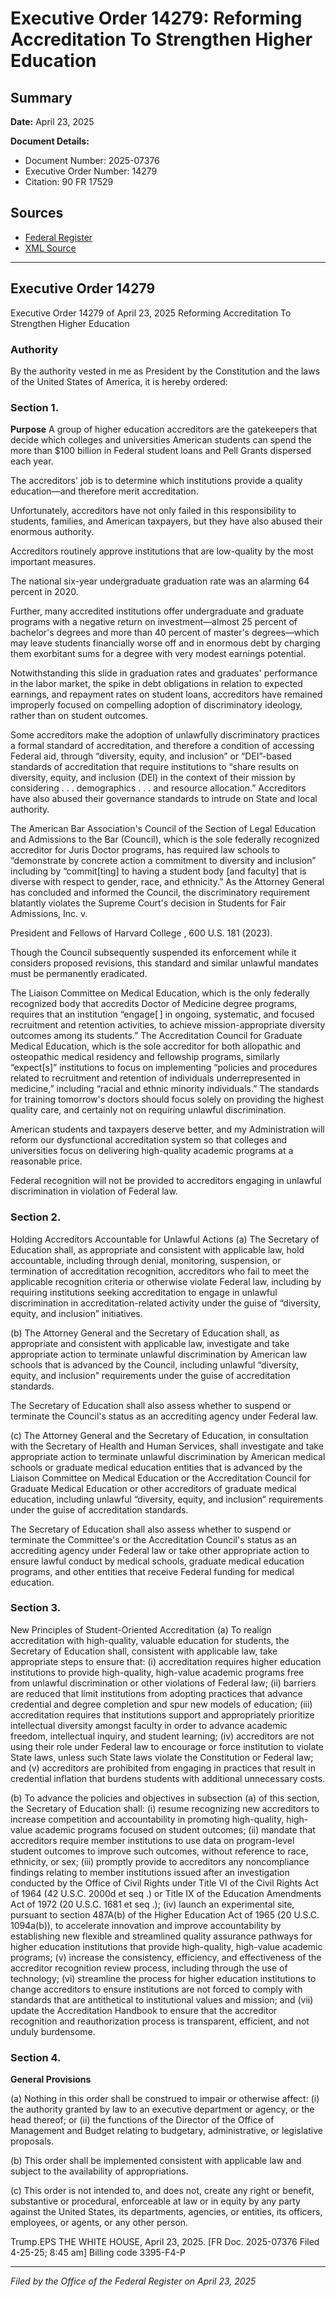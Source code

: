 # Executive Order 14279: Reforming Accreditation To Strengthen Higher Education

## Summary

**Date:** April 23, 2025

**Document Details:**
- Document Number: 2025-07376
- Executive Order Number: 14279
- Citation: 90 FR 17529

## Sources
- [Federal Register](https://www.federalregister.gov/documents/2025/04/28/2025-07376/reforming-accreditation-to-strengthen-higher-education)
- [XML Source](https://www.federalregister.gov/documents/full_text/xml/2025/04/28/2025-07376.xml)

---

## Executive Order 14279

Executive Order 14279 of April 23, 2025
Reforming Accreditation To Strengthen Higher Education
### Authority

By the authority vested in me as President by the Constitution and the laws of the United States of America, it is hereby ordered:
### Section 1.

**Purpose**
 A group of higher education accreditors are the gatekeepers that decide which colleges and universities American students can spend the more than $100 billion in Federal student loans and Pell Grants dispersed each year.

The accreditors' job is to determine which institutions provide a quality education—and therefore merit accreditation.

Unfortunately, accreditors have not only failed in this responsibility to students, families, and American taxpayers, but they have also abused their enormous authority.

Accreditors routinely approve institutions that are low-quality by the most important measures.

The national six-year undergraduate graduation rate was an alarming 64 percent in 2020.

Further, many accredited institutions offer undergraduate and graduate programs with a negative return on investment—almost 25 percent of bachelor's degrees and more than 40 percent of master's degrees—which may leave students financially worse off and in enormous debt by charging them exorbitant sums for a degree with very modest earnings potential.

Notwithstanding this slide in graduation rates and graduates' performance in the labor market, the spike in debt obligations in relation to expected earnings, and repayment rates on student loans, accreditors have remained improperly focused on compelling adoption of discriminatory ideology, rather than on student outcomes.

Some accreditors make the adoption of unlawfully discriminatory practices a formal standard of accreditation, and therefore a condition of accessing Federal aid, through “diversity, equity, and inclusion” or “DEI”-based standards of accreditation that require institutions to “share results on diversity, equity, and inclusion (DEI) in the context of their mission by considering . . . demographics . . . and resource allocation.” Accreditors have also abused their governance standards to intrude on State and local authority.

The American Bar Association's Council of the Section of Legal Education and Admissions to the Bar (Council), which is the sole federally recognized accreditor for Juris Doctor programs, has required law schools to “demonstrate by concrete action a commitment to diversity and inclusion” including by “commit[ting] to having a student body [and faculty] that is diverse with respect to gender, race, and ethnicity.” As the Attorney General has concluded and informed the Council, the discriminatory requirement blatantly violates the Supreme Court's decision in 
Students for Fair Admissions, Inc.
v.

President and Fellows of Harvard College
, 600 U.S. 181 (2023).

Though the Council subsequently suspended its enforcement while it considers proposed revisions, this standard and similar unlawful mandates must be permanently eradicated.

The Liaison Committee on Medical Education, which is the only federally recognized body that accredits Doctor of Medicine degree programs, requires that an institution “engage[ ] in ongoing, systematic, and focused recruitment and retention activities, to achieve mission-appropriate diversity outcomes among its students.” The Accreditation Council for Graduate Medical Education, which is the sole accreditor for both allopathic and osteopathic medical residency and fellowship programs, similarly “expect[s]” institutions 
to focus on implementing “policies and procedures related to recruitment and retention of individuals underrepresented in medicine,” including “racial and ethnic minority individuals.” The standards for training tomorrow's doctors should focus solely on providing the highest quality care, and certainly not on requiring unlawful discrimination.

American students and taxpayers deserve better, and my Administration will reform our dysfunctional accreditation system so that colleges and universities focus on delivering high-quality academic programs at a reasonable price.

Federal recognition will not be provided to accreditors engaging in unlawful discrimination in violation of Federal law.
### Section 2.

Holding Accreditors Accountable for Unlawful Actions (a) The Secretary of Education shall, as appropriate and consistent with applicable law, hold accountable, including through denial, monitoring, suspension, or termination of accreditation recognition, accreditors who fail to meet the applicable recognition criteria or otherwise violate Federal law, including by requiring institutions seeking accreditation to engage in unlawful discrimination in accreditation-related activity under the guise of “diversity, equity, and inclusion” initiatives.

(b) The Attorney General and the Secretary of Education shall, as appropriate and consistent with applicable law, investigate and take appropriate action to terminate unlawful discrimination by American law schools that is advanced by the Council, including unlawful “diversity, equity, and inclusion” requirements under the guise of accreditation standards.

The Secretary of Education shall also assess whether to suspend or terminate the Council's status as an accrediting agency under Federal law. 

(c) The Attorney General and the Secretary of Education, in consultation with the Secretary of Health and Human Services, shall investigate and take appropriate action to terminate unlawful discrimination by American medical schools or graduate medical education entities that is advanced by the Liaison Committee on Medical Education or the Accreditation Council for Graduate Medical Education or other accreditors of graduate medical education, including unlawful “diversity, equity, and inclusion” requirements under the guise of accreditation standards.

The Secretary of Education shall also assess whether to suspend or terminate the Committee's or the Accreditation Council's status as an accrediting agency under Federal law or take other appropriate action to ensure lawful conduct by medical schools, graduate medical education programs, and other entities that receive Federal funding for medical education.
### Section 3.

New Principles of Student-Oriented Accreditation (a) To realign accreditation with high-quality, valuable education for students, the Secretary of Education shall, consistent with applicable law, take appropriate steps to ensure that:
    (i) accreditation requires higher education institutions to provide high-quality, high-value academic programs free from unlawful discrimination or other violations of Federal law;
    (ii) barriers are reduced that limit institutions from adopting practices that advance credential and degree completion and spur new models of education;
    (iii) accreditation requires that institutions support and appropriately prioritize intellectual diversity amongst faculty in order to advance academic freedom, intellectual inquiry, and student learning;
    (iv) accreditors are not using their role under Federal law to encourage or force institution to violate State laws, unless such State laws violate the Constitution or Federal law; and
    (v) accreditors are prohibited from engaging in practices that result in credential inflation that burdens students with additional unnecessary costs.

(b) To advance the policies and objectives in subsection (a) of this section, the Secretary of Education shall:
    (i) resume recognizing new accreditors to increase competition and accountability in promoting high-quality, high-value academic programs focused on student outcomes;
    (ii) mandate that accreditors require member institutions to use data on program-level student outcomes to improve such outcomes, without reference to race, ethnicity, or sex; 
    (iii) promptly provide to accreditors any noncompliance findings relating to member institutions issued after an investigation conducted by the Office of Civil Rights under Title VI of the Civil Rights Act of 1964 (42 U.S.C. 2000d 
et seq
.) or Title IX of the Education Amendments Act of 1972 (20 U.S.C. 1681 
et seq
.);
    (iv) launch an experimental site, pursuant to section 487A(b) of the Higher Education Act of 1965 (20 U.S.C. 1094a(b)), to accelerate innovation and improve accountability by establishing new flexible and streamlined quality assurance pathways for higher education institutions that provide high-quality, high-value academic programs;
    (v) increase the consistency, efficiency, and effectiveness of the accreditor recognition review process, including through the use of technology;
    (vi) streamline the process for higher education institutions to change accreditors to ensure institutions are not forced to comply with standards that are antithetical to institutional values and mission; and
    (vii) update the Accreditation Handbook to ensure that the accreditor recognition and reauthorization process is transparent, efficient, and not unduly burdensome.
### Section 4.

**General Provisions**

(a) Nothing in this order shall be construed to impair or otherwise affect:
    (i) the authority granted by law to an executive department or agency, or the head thereof; or
    (ii) the functions of the Director of the Office of Management and Budget relating to budgetary, administrative, or legislative proposals.

(b) This order shall be implemented consistent with applicable law and subject to the availability of appropriations.

(c) This order is not intended to, and does not, create any right or benefit, substantive or procedural, enforceable at law or in equity by any party against the United States, its departments, agencies, or entities, its officers, employees, or agents, or any other person.

Trump.EPS
THE WHITE HOUSE,
April 23, 2025.
[FR Doc. 2025-07376
Filed 4-25-25; 8:45 am] 
Billing code 3395-F4-P

---

*Filed by the Office of the Federal Register on April 23, 2025*
